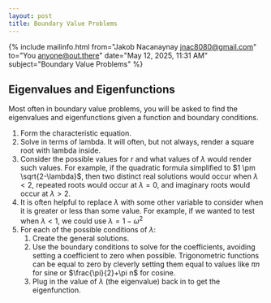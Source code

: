 ```yaml
---
layout: post
title: Boundary Value Problems
---
```


{% include mailinfo.html from="Jakob Nacanaynay <jnac8080@gmail.com>" to="You <anyone@out.there>" date="May 12, 2025, 11:31 AM" subject="Boundary Value Problems" %}

## Eigenvalues and Eigenfunctions

Most often in boundary value problems, you will be asked to find the eigenvalues and eigenfunctions given a function and boundary conditions.

1. Form the characteristic equation.
2. Solve in terms of lambda. It will often, but not always, render a square root with lambda inside.
3. Consider the possible values for $r$ and what values of $\lambda$ would render such values. For example, if the quadratic formula simplified to $1 \pm \sqrt{2-\lambda}$, then two distinct real solutions would occur when $\lambda<2$, repeated roots would occur at $\lambda=0$, and imaginary roots would occur at $\lambda > 2$.
4. It is often helpful to replace $\lambda$ with some other variable to consider when it is greater or less than some value. For example, if we wanted to test when $\lambda<1$, we could use $\lambda = 1 - \omega^2$
5. For each of the possible conditions of $\lambda$:
   1. Create the general solutions.
   2. Use the boundary conditions to solve for the coefficients, avoiding setting a coefficient to zero when possible. Trigonometric functions can be equal to zero by cleverly setting them equal to values like $\pi n$ for sine or $\frac{\pi}{2}+\pi n$ for cosine.
   3. Plug in the value of $\lambda$ (the eigenvalue) back in to get the eigenfunction.
